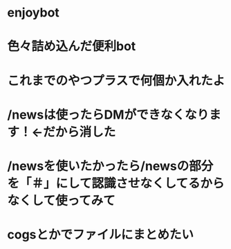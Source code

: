 # enjoybot
# 色々詰め込んだ便利bot
# これまでのやつプラスで何個か入れたよ
# /newsは使ったらDMができなくなります！←だから消した
# /newsを使いたかったら/newsの部分を「＃」にして認識させなくしてるからなくして使ってみて
# cogsとかでファイルにまとめたい
